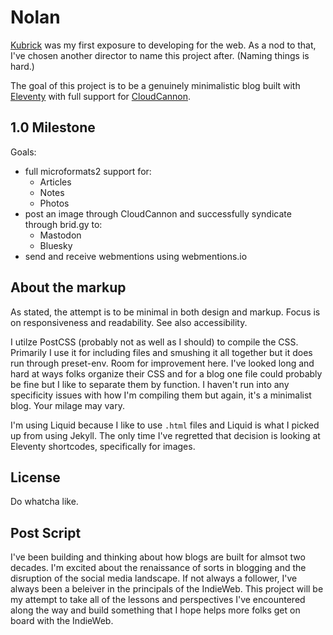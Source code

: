 # Nolan

[Kubrick](https://wordpress.org/themes/default/) was my first exposure to developing for the web. As a nod to that, I've chosen another director to name this project after. (Naming things is hard.)

The goal of this project is to be a genuinely minimalistic blog built with [Eleventy](https://www.11ty.dev/) with full support for [CloudCannon](https://cloudcannon.com/). 

## 1.0 Milestone

Goals:
* full microformats2 support for:
  * Articles
  * Notes
  * Photos
* post an image through CloudCannon and successfully syndicate through brid.gy to:
    * Mastodon
    * Bluesky
* send and receive webmentions using webmentions.io

## About the markup
As stated, the attempt is to be minimal in both design and markup. Focus is on responsiveness and readability. See also accessibility.

I utilze PostCSS (probably not as well as I should) to compile the CSS. Primarily I use it for including files and smushing it all together but it does run through preset-env. Room for improvement here. I've looked long and hard at ways folks organize their CSS and for a blog one file could probably be fine but I like to separate them by function. I haven't run into any specificity issues with how I'm compiling them but again, it's a minimalist blog. Your milage may vary.

I'm using Liquid because I like to use `.html` files and Liquid is what I picked up from using Jekyll. The only time I've regretted that decision is looking at Eleventy shortcodes, specifically for images.

## License

Do whatcha like.

## Post Script

I've been building and thinking about how blogs are built for almsot two decades. I'm excited about the renaissance of sorts in blogging and the disruption of the social media landscape. If not always a follower, I've always been a beleiver in the principals of the IndieWeb. This project will be my attempt to take all of the lessons and perspectives I've encountered along the way and build something that I hope helps more folks get on board with the IndieWeb.

